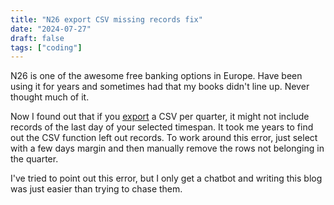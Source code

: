 ```yaml
---
title: "N26 export CSV missing records fix"
date: "2024-07-27"
draft: false
tags: ["coding"]
---
```


N26 is one of the awesome free banking options in Europe.
Have been using it for years and sometimes had that my books didn't line up.
Never thought much of it.

Now I found out that if you
[export](https://app.n26.com/downloads/) a CSV per quarter,
it might not include records of the last day of your selected timespan.
It took me years to find out the CSV function left out records.
To work around this error,
just select with a few days margin and then manually remove the rows not belonging in the quarter.

I've tried to point out this error,
but I only get a chatbot
and writing this blog was just easier than trying to chase them.

